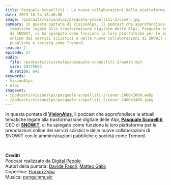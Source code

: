 ```yaml
---
title: Pasquale Scopelliti - Le nuove collaborazioni della piattaforma Snowit @Sondrio
date: 2023-10-24 18:40:00
image: /podcasts/visionalps/pasquale-scopelliti-2/cover.jpg
summary: In questa puntata di VisionAlps, il podcast che approfondisce le attuali
  tematiche legate alla trasformazione digitale delle Alpi, Pasquale Scopelliti, CEO
  di SNOWIT, ci ha spiegato come funziona la loro piattaforma per le prenotazioni
  online dei servizi sciistici e delle nuove collaborazioni di SNOWIT con le amministrazioni
  pubbliche e società come Trenord.
season: 2
episode: 27
audio:
  file: /podcasts/visionalps/pasquale-scopelliti-2/audio.mp3
  size: 10275862
  duration: 642
keywords:
- VisionAlps
- Alpi
imageset:
- /podcasts/visionalps/pasquale-scopelliti-2/cover.1000x1000.webp
- /podcasts/visionalps/pasquale-scopelliti-2/cover.2400x2400.jpeg
---
```


In questa puntata di **[VisionAlps](https://www.visionalps.com/)**, il podcast che approfondisce le attuali tematiche legate alla trasformazione digitale delle Alpi, **[Pasquale Scopelliti](https://www.linkedin.com/in/pasqualescopelliti?originalSubdomain=it)**, CEO di **[SNOWIT](https://snowit.ski/)**, ci ha spiegato come funziona la loro piattaforma per le prenotazioni online dei servizi sciistici e delle nuove collaborazioni di SNOWIT con le amministrazioni pubbliche e società come Trenord.

<br>

**Crediti**<br>
Podcast realizzato da [Digital People](https://w3id.org/digitalpeople)<br>
Autori della puntata: [Davide Fasoli](https://www.linkedin.com/in/davide-fasoli-2b3246179/), [Matteo Gallo](https://www.linkedin.com/in/matteo-gallo-4a5ab31a8/)<br>
Copertina: [Florian Zyba](https://www.linkedin.com/in/florian-zyba/)<br>
Musica: [penguinmusic](https://pixabay.com/users/penguinmusic-24940186/)